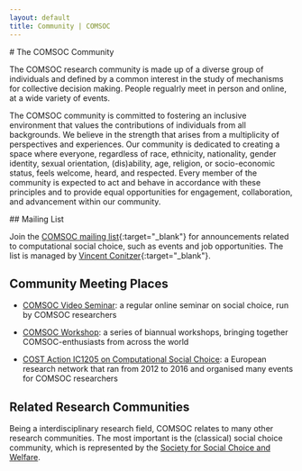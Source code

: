 ```yaml
---
layout: default
title: Community | COMSOC
---
```


<section markdown="1">
# The COMSOC Community

The COMSOC research community is made up of a diverse group of individuals and 
defined by a common interest in the study of mechanisms for collective decision making. 
People regualrly meet in person and online, at a wide variety of events.

The COMSOC community is committed to fostering an inclusive environment that values 
the contributions of individuals from all backgrounds. We believe in the strength that arises from 
a multiplicity of perspectives and experiences. Our community is dedicated to creating a space
where everyone, regardless of race, ethnicity, nationality, gender identity, sexual orientation, 
(dis)ability, age, religion, or socio-economic status, feels welcome, heard, and respected. 
Every member of the community is expected to act and behave in accordance with these principles and 
to provide equal opportunities for engagement, collaboration, and advancement within our community.

</section>

<section markdown="1">
## Mailing List

Join the [COMSOC mailing list](https://lists.duke.edu/sympa/info/comsoc){:target="_blank"} for announcements related to computational social choice, such as events and job opportunities. The list is managed by [Vincent Conitzer](https://www.cs.cmu.edu/~conitzer/){:target="_blank"}.
</section>

<section markdown="1">

## Community Meeting Places

- [COMSOC Video Seminar](video-seminar): a regular online seminar on social choice,
  run by COMSOC researchers

- [COMSOC Workshop](workshops): a series of biannual workshops,
  bringing together COMSOC-enthusiasts from across the world

- [COST Action IC1205 on Computational Social Choice](https://archive.illc.uva.nl/COST-IC1205/):
  a European research network that ran from 2012 to 2016 and organised many events for COMSOC researchers

</section>

<section markdown="1">

## Related Research Communities

Being a interdisciplinary research field, COMSOC relates to many other research communities.
The most important is the (classical) social choice community, which is represented by the 
[Society for Social Choice and Welfare](https://scwsociety.org/).

</section>
